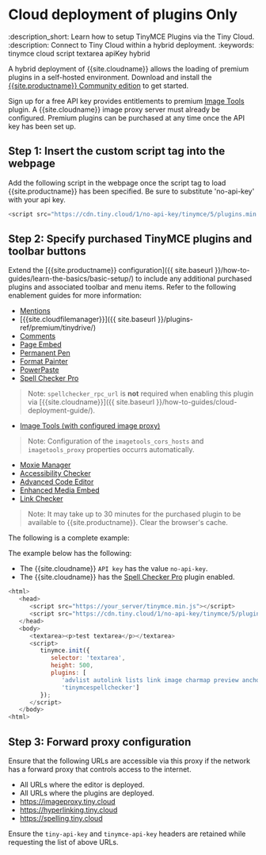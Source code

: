 # Cloud deployment of plugins Only
:description_short: Learn how to setup TinyMCE Plugins via the Tiny Cloud.
:description: Connect to Tiny Cloud within a hybrid deployment.
:keywords: tinymce cloud script textarea apiKey hybrid

A hybrid deployment of {{site.cloudname}} allows the loading of premium plugins in a self-hosted environment. Download and install the [{{site.productname}} Community edition]({{site.gettiny}}/) to get started.

Sign up for a free API key provides entitlements to premium [Image Tools]({{site.baseurl}}/plugins-ref/opensource/imagetools/) plugin. A {{site.cloudname}} image proxy server must already be configured. Premium plugins can be purchased at any time once the API key has been set up.

## Step 1: Insert the custom script tag into the webpage

Add the following script in the webpage once the script tag to load {{site.productname}} has been specified. Be sure to substitute 'no-api-key' with your api key.

```js
<script src="https://cdn.tiny.cloud/1/no-api-key/tinymce/5/plugins.min.js" referrerpolicy="origin"></script>
```

## Step 2: Specify purchased TinyMCE plugins and toolbar buttons

Extend the [{{site.productname}} configuration]({{ site.baseurl }}/how-to-guides/learn-the-basics/basic-setup/) to include any additional purchased plugins and associated toolbar and menu items. Refer to the following enablement guides for more information:

* [Mentions]({{site.baseurl}}/plugins-ref/premium/mentions/)
* [{{site.cloudfilemanager}}]({{ site.baseurl }}/plugins-ref/premium/tinydrive/)
* [Comments]({{site.baseurl}}/plugins-ref/premium/comments/)
* [Page Embed]({{site.baseurl}}/plugins-ref/premium/pageembed/)
* [Permanent Pen]({{site.baseurl}}/plugins-ref/premium/permanentpen/)
* [Format Painter]({{site.baseurl}}/plugins-ref/premium/formatpainter/)
* [PowerPaste]({{site.baseurl}}/plugins-ref/premium/powerpaste/)
* [Spell Checker Pro]({{site.baseurl}}/plugins-ref/premium/tinymcespellchecker/)

> Note: `spellchecker_rpc_url` is **not** required when enabling this plugin via [{{site.cloudname}}]({{ site.baseurl }}/how-to-guides/cloud-deployment-guide/).

* [Image Tools (with configured image proxy)]({{site.baseurl}}/plugins-ref/opensource/imagetools/)

> Note: Configuration of the `imagetools_cors_hosts` and `imagetools_proxy` properties occurrs automatically.

* [Moxie Manager]({{site.baseurl}}/plugins-ref/premium/moxiemanager/)
* [Accessibility Checker]({{site.baseurl}}/plugins-ref/premium/a11ychecker/)
* [Advanced Code Editor]({{site.baseurl}}/plugins-ref/premium/advcode/)
* [Enhanced Media Embed]({{site.baseurl}}/plugins-ref/premium/mediaembed/)
* [Link Checker]({{site.baseurl}}/plugins-ref/premium/linkchecker/)

> Note: It may take up to 30 minutes for the purchased plugin to be available to {{site.productname}}. Clear the browser's cache.

The following is a complete example:

The example below has the following:

* The {{site.cloudname}} `API key` has the value `no-api-key`.
* The {{site.cloudname}} has the [Spell Checker Pro]({{site.baseurl}}/plugins-ref/premium/tinymcespellchecker/) plugin enabled.

```js
<html>
   <head>
      <script src="https://your_server/tinymce.min.js"></script>
      <script src="https://cdn.tiny.cloud/1/no-api-key/tinymce/5/plugins.min.js" referrerpolicy="origin"></script>
   </head>
   <body>
      <textarea><p>test textarea</p></textarea>
      <script>
         tinymce.init({
            selector: 'textarea',
            height: 500,
            plugins: [
               'advlist autolink lists link image charmap preview anchor pagebreak',
               'tinymcespellchecker']
         });
      </script>
   </body>
<html>
```

## Step 3: Forward proxy configuration
Ensure that the following URLs are accessible via this proxy if the network has a forward proxy that controls access to the internet.

* All URLs where the editor is deployed.
* All URLs where the plugins are deployed.
* https://imageproxy.tiny.cloud
* https://hyperlinking.tiny.cloud
* https://spelling.tiny.cloud

Ensure the `tiny-api-key` and `tinymce-api-key` headers are retained while requesting the list of above URLs.
